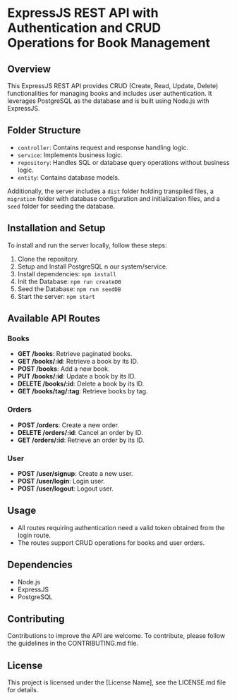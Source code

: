 # ExpressJS REST API with Authentication and CRUD Operations for Book Management

## Overview

This ExpressJS REST API provides CRUD (Create, Read, Update, Delete) functionalities for managing books and includes user authentication. It leverages PostgreSQL as the database and is built using Node.js with ExpressJS.

## Folder Structure

- `controller`: Contains request and response handling logic.
- `service`: Implements business logic.
- `repository`: Handles SQL or database query operations without business logic.
- `entity`: Contains database models.

Additionally, the server includes a `dist` folder holding transpiled files, a `migration` folder with database configuration and initialization files, and a `seed` folder for seeding the database.

## Installation and Setup

To install and run the server locally, follow these steps:

1. Clone the repository.
2. Setup and Install PostgreSQL n our system/service.
3. Install dependencies: `npm install`
4. Init the Database: `npm run createDB`
5. Seed the Database: `npm run seedDB`
6. Start the server: `npm start`

## Available API Routes

### Books

- **GET /books**: Retrieve paginated books.
- **GET /books/:id**: Retrieve a book by its ID.
- **POST /books**: Add a new book.
- **PUT /books/:id**: Update a book by its ID.
- **DELETE /books/:id**: Delete a book by its ID.
- **GET /books/tag/:tag**: Retrieve books by tag.

### Orders

- **POST /orders**: Create a new order.
- **DELETE /orders/:id**: Cancel an order by ID.
- **GET /orders/:id**: Retrieve an order by its ID.

### User

- **POST /user/signup**: Create a new user.
- **POST /user/login**: Login user.
- **POST /user/logout**: Logout user.

## Usage

- All routes requiring authentication need a valid token obtained from the login route.
- The routes support CRUD operations for books and user orders.

## Dependencies

- Node.js
- ExpressJS
- PostgreSQL

## Contributing

Contributions to improve the API are welcome. To contribute, please follow the guidelines in the CONTRIBUTING.md file.

## License

This project is licensed under the [License Name], see the LICENSE.md file for details.
